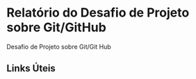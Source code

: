 # Relatório do Desafio de Projeto sobre Git/GitHub
Desafio de Projeto sobre Git/Git Hub

## Links Úteis
